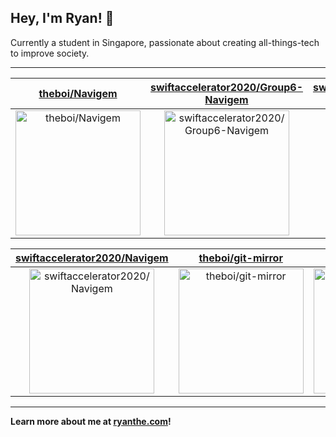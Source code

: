 ## Hey, I'm Ryan! 👋

Currently a student in Singapore, passionate about creating all-things-tech to improve society.

---

| [theboi/Navigem](https://github.com/theboi/Navigem) | [swiftaccelerator2020/Group6-Navigem](https://github.com/swiftaccelerator2020/Group6-Navigem) | [swiftaccelerator2020/Group5-Navigem](https://github.com/swiftaccelerator2020/Group5-Navigem) |
| :-: | :-: | :-: |
| <a href="https://github.com/theboi/Navigem"><img src="https://github.com/theboi/theboi/raw/main/DISPLAY.jpg" alt="theboi/Navigem" title="theboi/Navigem" width="200" height="200"></a> | <a href="https://github.com/swiftaccelerator2020/Group6-Navigem"><img src="https://github.com/theboi/theboi/raw/main/DISPLAY.jpg" alt="swiftaccelerator2020/Group6-Navigem" title="swiftaccelerator2020/Group6-Navigem" width="200" height="200"></a> | <a href="https://github.com/swiftaccelerator2020/Group5-Navigem"><img src="https://github.com/theboi/theboi/raw/main/DISPLAY.jpg" alt="swiftaccelerator2020/Group5-Navigem" title="swiftaccelerator2020/Group5-Navigem" width="200" height="200"></a> |

| [swiftaccelerator2020/Navigem](https://github.com/swiftaccelerator2020/Navigem) | [theboi/git-mirror](https://github.com/theboi/git-mirror) | [theboi/git-test](https://github.com/theboi/git-test) |
| :-: | :-: | :-: |
| <a href="https://github.com/swiftaccelerator2020/Navigem"><img src="https://github.com/theboi/theboi/raw/main/DISPLAY.jpg" alt="swiftaccelerator2020/Navigem" title="swiftaccelerator2020/Navigem" width="200" height="200"></a> | <a href="https://github.com/theboi/git-mirror"><img src="https://github.com/theboi/theboi/raw/main/DISPLAY.jpg" alt="theboi/git-mirror" title="theboi/git-mirror" width="200" height="200"></a> | <a href="https://github.com/theboi/git-test"><img src="https://github.com/theboi/theboi/raw/main/DISPLAY.jpg" alt="theboi/git-test" title="theboi/git-test" width="200" height="200"></a> |



---

**Learn more about me at [ryanthe.com](https://www.ryanthe.com)!**